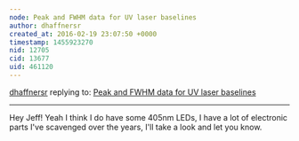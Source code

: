 ```yaml
---
node: Peak and FWHM data for UV laser baselines
author: dhaffnersr
created_at: 2016-02-19 23:07:50 +0000
timestamp: 1455923270
nid: 12705
cid: 13677
uid: 461120
---
```




[dhaffnersr](../profile/dhaffnersr) replying to: [Peak and FWHM data for UV laser baselines](../notes/dhaffnersr/02-18-2016/peak-and-fwhm-data-for-uv-laser-baselines)

----
Hey Jeff! Yeah I think I do have some 405nm LEDs, I have a lot of electronic parts I've scavenged over the years, I'll take a look and let you know.